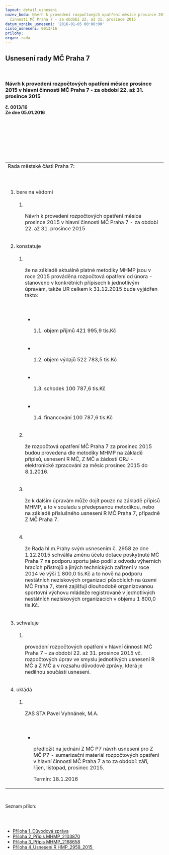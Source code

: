 ```yaml
---
layout: detail_usneseni
nazev_bodu: Návrh k provedení rozpočtových opatření měsíce prosince 2015 v hlavní
  činnosti MČ Praha 7 - za období 22. až 31. prosince 2015
datum_vzniku_usneseni: '2016-01-05 00:00:00'
cislo_usneseni: 0013/16
prilohy: 
organ: rada
---
```

<div id="ucUsn_pList" class="usn">
	<span><h2>Usnesení rady MČ Praha 7 </h2>
<br></span><div class="standBody">
<span><h3>Návrh k provedení rozpočtových opatření měsíce prosince 2015 v hlavní činnosti MČ Praha 7 - za období 22. až 31. prosince 2015</h3></span><div class="center">
		<strong>č. 0013/16</strong><br>
	</div>
<div class="center">
		<strong>Ze dne 05.01.2016</strong><br><br>
	</div>
<p></p>
<br><table class="documentProperties tableView">
<br><tbody>
<br><tr>
<br><td>Rada městské části Praha 7:</td>
</tr>
<br><tr>
<br><td>
<br><ol class="urzList_view">
<br><li class="urzClass1">bere na vědomí <br><ol class="urzOlClass">
<br><li class="urzClass2">
<br><p>Návrh k provedení rozpočtových opatření měsíce prosince 2015 v hlavní činnosti MČ Praha 7 - za období 22. až 31. prosince 2015</p>
</li>
</ol>
<br>
</li>
<li class="urzClass1">konstatuje <br><ol class="urzOlClass">
<br><li class="urzClass2">
<br><p>že na základě aktuálně platné metodiky MHMP jsou v roce 2015 prováděna rozpočtová opatření od února - stanoveno v konkrétních přípisech k jednotlivým úpravám, takže UR celkem k 31.12.2015 bude vyjádřen takto:</p>
<br><ul class="urzUlClass">
<br><li class="urzClass3">
<br><p>1.1. objem příjmů 421 995,9 tis.Kč</p>
<br>
</li>
<li class="urzClass3">
<br><p>1.2. objem výdajů 522 783,5 tis.Kč</p>
<br>
</li>
<li class="urzClass3">
<br><p>1.3. schodek 100 787,6 tis.Kč</p>
<br>
</li>
<li class="urzClass3">
<br><p>1.4. financování 100 787,6 tis.Kč</p>
</li>
</ul>
<br>
</li>
<li class="urzClass2">
<br><p>že rozpočtová opatření MČ Praha 7 za prosinec 2015 budou provedena dle metodiky MHMP na základě přípisů, usnesení R MČ, Z MČ a žádostí ORJ - elektronické zpracování za měsíc prosinec 2015 do 8.1.2016.</p>
<br>
</li>
<li class="urzClass2">
<br><p>že k dalším úpravám může dojít pouze na základě přípisů MHMP, a to v souladu s předepsanou metodikou, nebo na základě příslušného usnesení R MČ Praha 7, případně Z MČ Praha 7.</p>
<br>
</li>
<li class="urzClass2">
<br><p>že Rada hl.m.Prahy svým usnesením č. 2958 ze dne 1.12.2015 schválila změnu účelu dotace poskytnuté MČ Praha 7 na podporu sportu jako podíl z odvodu výherních hracích přístrojů a jiných technických zařízení v roce 2014 ve výši 1 800,0 tis.Kč a to nově na podporu nestátních neziskových organizací působících na území MČ Praha 7, které zajišťují dlouhodobě organizovanou sportovní výchovu mládeže registrované v jednotlivých nestátních neziskových organizacích v objemu 1 800,0 tis.Kč.</p>
</li>
</ol>
<br>
</li>
<li class="urzClass1">schvaluje <br><ol class="urzOlClass">
<br><li class="urzClass2">
<br><p>provedení rozpočtových opatření v hlavní činnosti MČ Praha 7 – za období 22. až 31. prosince 2015 vč. rozpočtových úprav ve smyslu jednotlivých usnesení R MČ a Z MČ a v rozsahu důvodové zprávy, která je nedílnou součástí usnesení.</p>
</li>
</ol>
<br>
</li>
<li class="urzClass1">ukládá <br><ol class="urzOlClass">
<br><li class="urzClass2">
<br><p>ZAS STA Pavel Vyhnánek, M.A.</p>
<br><ul class="urzUlClass">
<br><li class="urzClass3">
<br><p>předložit na jednání Z MČ P7 návrh usnesení pro Z MČ P7 - sumarizační materiál rozpočtových opatření v hlavní činnosti MČ Praha 7 a to za období: září, říjen, listopad, prosinec 2015.</p>Termín: 18.1.2016</li>
</ul>
</li>
</ol>
</li>
</ol>
</td>
</tr>
</tbody>
</table>
<br><p>Seznam příloh:</p>
<br><ul>
<br><li>
<a href="/zdroj.aspx?typ=4&amp;Id=69476&amp;sh=-2043544075" target="_blank" title="Odkaz na soubor - 60,5 kB - nové okno">Příloha 1_Důvodová zpráva </a><br>
</li>
<li>
<a href="/zdroj.aspx?typ=4&amp;Id=69477&amp;sh=-2043649771" target="_blank" title="Odkaz na soubor - 25 kB - nové okno">Příloha 2_Přípis MHMP_2103870 </a><br>
</li>
<li>
<a href="/zdroj.aspx?typ=4&amp;Id=69478&amp;sh=-2043054027" target="_blank" title="Odkaz na soubor - 28,3 kB - nové okno">Příloha 3_Přípis MHMP_2168658 </a><br>
</li>
<li><a href="/zdroj.aspx?typ=4&amp;Id=69479&amp;sh=-2043020203" target="_blank" title="Odkaz na soubor - 297,6 kB - nové okno">Příloha 4_Usnesení R HMP_2958_2015 </a></li>
</ul>
</div>
</div>